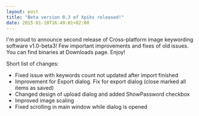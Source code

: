 ```yaml
---
layout: post
title: "Beta version 0.3 of Xpiks released!"
date: 2015-01-10T16:49:01+02:00
---
```


I'm proud to announce second release of Cross-platform image keywording software v1.0-beta3! Few important improvements and fixes of old issues. You can find binaries at Downloads page. Enjoy!

Short list of changes:

- Fixed issue with keywords count not updated after import finished
- Improvement for Export dialog. Fix for export dialog (close marked all items as saved)
- Changed design of upload dialog and added ShowPassword checkbox
- Improved image scaling
- Fixed scrolling in main window while dialog is opened
